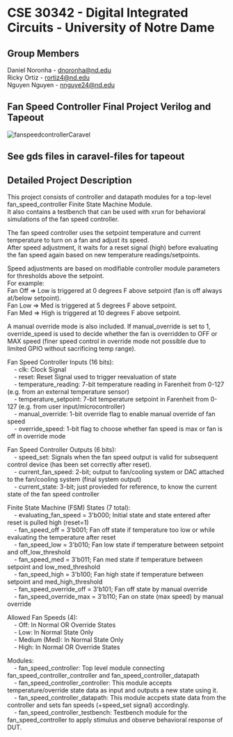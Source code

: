 
# CSE 30342 - Digital Integrated Circuits - University of Notre Dame



## Group Members
Daniel Noronha - dnoronha@nd.edu  
Ricky Ortiz - rortiz4@nd.edu  
Nguyen Nguyen - nnguye24@nd.edu  

## Fan Speed Controller Final Project Verilog and Tapeout
![fanspeedcontrollerCaravel](https://github.com/user-attachments/assets/d92ee705-f592-45e1-8dfc-4d2500abaec3)

## See gds files in caravel-files for tapeout
## Detailed Project Description
This project consists of controller and datapath modules for a top-level fan_speed_controller Finite State Machine Module.  
It also contains a testbench that can be used with xrun for behavioral simulations of the fan speed controller.  

The fan speed controller uses the setpoint temperature and current temperature to turn on a fan and adjust its speed.  
After speed adjustment, it waits for a reset signal (high) before evaluating the fan speed again based on new temperature readings/setpoints.  

Speed adjustments are based on modifiable controller module parameters for thresholds above the setpoint.  
For example:  
Fan Off => Low is triggered at 0 degrees F above setpoint (fan is off always at/below setpoint).  
Fan Low => Med is triggered at 5 degrees F above setpoint.  
Fan Med => High is triggered at 10 degrees F above setpoint.  

A manual override mode is also included. If manual_override is set to 1, override_speed is used to decide whether the fan
is overridden to OFF or MAX speed (finer speed control in override mode not possible due to limited GPIO without sacrificing temp range).

Fan Speed Controller Inputs (16 bits):  
    &nbsp;&nbsp;&nbsp;&nbsp;- clk: Clock Signal  
    &nbsp;&nbsp;&nbsp;&nbsp;- reset: Reset Signal used to trigger reevaluation of state  
    &nbsp;&nbsp;&nbsp;&nbsp;- temperature_reading: 7-bit temperature reading in Farenheit from 0-127 (e.g. from an external temperature sensor)  
    &nbsp;&nbsp;&nbsp;&nbsp;- temperature_setpoint: 7-bit temperature setpoint in Farenheit from 0-127 (e.g. from user input/microcontroller)  
    &nbsp;&nbsp;&nbsp;&nbsp;- manual_override: 1-bit override flag to enable manual override of fan speed  
    &nbsp;&nbsp;&nbsp;&nbsp;- override_speed: 1-bit flag to choose whether fan speed is max or fan is off in override mode  

Fan Speed Controller Outputs (6 bits):  
    &nbsp;&nbsp;&nbsp;&nbsp;- speed_set: Signals when the fan speed output is valid for subsequent control device (has been set correctly after reset).  
    &nbsp;&nbsp;&nbsp;&nbsp;- current_fan_speed: 2-bit; output to fan/cooling system or DAC attached to the fan/cooling system (final system output)  
    &nbsp;&nbsp;&nbsp;&nbsp;- current_state: 3-bit; just provieded for reference, to know the current state of the fan speed controller  

Finite State Machine (FSM) States (7 total):  
    &nbsp;&nbsp;&nbsp;&nbsp;- evaluating_fan_speed = 3'b000; Initial state and state entered after reset is pulled high (reset=1)  
    &nbsp;&nbsp;&nbsp;&nbsp;- fan_speed_off = 3'b001; Fan off state if temperature too low or while evaluating the temperature after reset  
    &nbsp;&nbsp;&nbsp;&nbsp;- fan_speed_low = 3'b010; Fan low state if temperature between setpoint and off_low_threshold  
    &nbsp;&nbsp;&nbsp;&nbsp;- fan_speed_med = 3'b011; Fan med state if temperature between setpoint and low_med_threshold  
    &nbsp;&nbsp;&nbsp;&nbsp;- fan_speed_high = 3'b100; Fan high state if temperature between setpoint and med_high_threshold  
    &nbsp;&nbsp;&nbsp;&nbsp;- fan_speed_override_off = 3'b101; Fan off state by manual override  
    &nbsp;&nbsp;&nbsp;&nbsp;- fan_speed_override_max = 3'b110; Fan on state (max speed) by manual override  

Allowed Fan Speeds (4):  
    &nbsp;&nbsp;&nbsp;&nbsp;- Off: In Normal OR Override States  
    &nbsp;&nbsp;&nbsp;&nbsp;- Low: In Normal State Only  
    &nbsp;&nbsp;&nbsp;&nbsp;- Medium (Med): In Normal State Only  
    &nbsp;&nbsp;&nbsp;&nbsp;- High: In Normal OR Override States  

Modules:  
    &nbsp;&nbsp;&nbsp;&nbsp;- fan_speed_controller: Top level module connecting fan_speed_controller_controller and fan_speed_controller_datapath  
    &nbsp;&nbsp;&nbsp;&nbsp;- fan_speed_controller_controller: This module accepts temperature/override state data as input and outputs a new state using it.  
    &nbsp;&nbsp;&nbsp;&nbsp;- fan_speed_controller_datapath: This module accpets state data from the controller and sets fan speeds (+speed_set signal) accordingly.  
    &nbsp;&nbsp;&nbsp;&nbsp;- fan_speed_controller_testbench: Testbench module for the fan_speed_controller to apply stimulus and observe behavioral response of DUT.  
    

